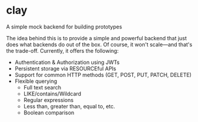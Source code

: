 # clay
A simple mock backend for building prototypes

The idea behind this is to provide a simple and powerful backend that just does what backends do out of the box. Of course, it won't scale—and that's the trade-off. Currently, it offers the following:
 - Authentication & Authorization using JWTs
 - Persistent storage via RESOURCEful APIs
  - Support for common HTTP methods (GET, POST, PUT, PATCH, DELETE)
  - Flexible querying
    - Full text search
    - LIKE/contains/Wildcard
    - Regular expressions
    - Less than, greater than, equal to, etc.
    - Boolean comparison
